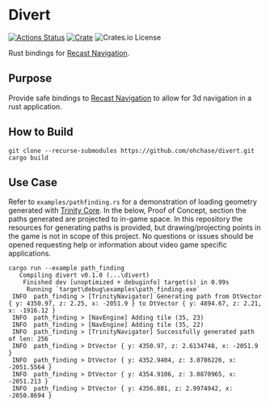 # Divert
[![Actions Status](https://github.com/ohchase/divert/workflows/Continuous%20integration/badge.svg)](https://github.com/ohchase/divert/actions)
[![Crate](https://img.shields.io/crates/v/divert.svg)](https://crates.io/crates/divert)
![Crates.io License](https://img.shields.io/crates/l/divert)

Rust bindings for [Recast Navigation](https://github.com/recastnavigation/recastnavigation).

## Purpose
Provide safe bindings to [Recast Navigation](https://github.com/recastnavigation/recastnavigation) to allow for 3d navigation in a rust application.

## How to Build
```
git clone --recurse-submodules https://github.com/ohchase/divert.git
cargo build
```

## Use Case
Refer to `examples/pathfinding.rs` for a demonstration of loading geometry generated with [Trinity Core](https://github.com/TrinityCore/TrinityCore). In the below, Proof of Concept, section the paths generated are projected to in-game space. In this repository the resources for generating paths is provided, but drawing/projecting points in the game is not in scope of this project. No questions or issues should be opened requesting help or information about video game specific applications.

```
cargo run --example path_finding
   Compiling divert v0.1.0 (...\divert)
    Finished dev [unoptimized + debuginfo] target(s) in 0.99s
     Running `target\debug\examples\path_finding.exe`
 INFO  path_finding > [TrinityNavigator] Generating path from DtVector { y: 4350.97, z: 2.25, x: -2051.9 } to DtVector { y: 4894.67, z: 2.21, x: -1916.12 }
 INFO  path_finding > [NavEngine] Adding tile (35, 23)
 INFO  path_finding > [NavEngine] Adding tile (35, 22)
 INFO  path_finding > [TrinityNavigator] Successfully generated path of len: 256
 INFO  path_finding > DtVector { y: 4350.97, z: 2.6134748, x: -2051.9 }
 INFO  path_finding > DtVector { y: 4352.9404, z: 3.0786226, x: -2051.5564 }
 INFO  path_finding > DtVector { y: 4354.9106, z: 3.0870965, x: -2051.213 }
 INFO  path_finding > DtVector { y: 4356.881, z: 2.9974942, x: -2050.8694 }
```
